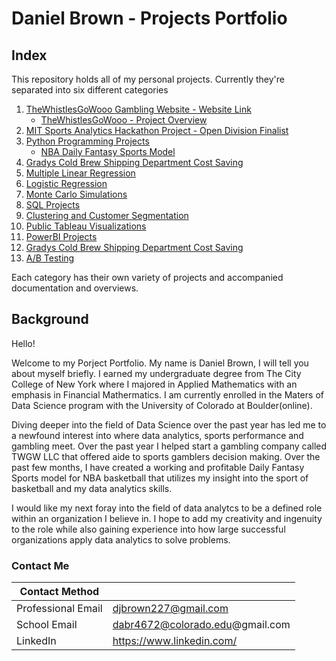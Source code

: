 # Daniel Brown - Projects Portfolio

## Index

This repository holds all of my personal projects. Currently they're separated into six different categories

1. [TheWhistlesGoWooo Gambling Website - Website Link](https://thewhistlesgowooo.com/)
    - [TheWhistlesGoWooo - Project Overview](https://github.com/djbrown227/Daniel_Portfolio/blob/main/TheWhistlesGoWoo/README.md)
2. [MIT Sports Analytics Hackathon Project - Open Division Finalist](https://github.com/djbrown227/Daniel_Portfolio/tree/main/MIT%20Sports%20Analytics%20Hackathon%202022)
3. [Python Programming Projects](https://github.com/djbrown227/Daniel_Portfolio/tree/main/Python%20Programming%20Projects)
    - [NBA Daily Fantasy Sports Model](https://github.com/djbrown227/Daniel_Portfolio/tree/main/Python%20Programming%20Projects/NBA%20Daily%20Fantasy%20Sports)
4. [Gradys Cold Brew Shipping Department Cost Saving](https://github.com/djbrown227/Daniel_Portfolio/tree/main/Grady's%20Cold%20Brew)
5. [Multiple Linear Regression](https://github.com/djbrown227/Daniel_Portfolio/tree/main/Multiple%20Linear%20Regression)
6. [Logistic Regression](https://github.com/djbrown227/Daniel_Portfolio/tree/main/Logistic%20Regression) 
7. [Monte Carlo Simulations](https://github.com/djbrown227/Daniel_Portfolio/tree/main/Monte%20Carlo)
8. [SQL Projects](https://github.com/djbrown227/Daniel_Portfolio/tree/main/SQL%20Projects)
9. [Clustering and Customer Segmentation](https://github.com/djbrown227/Daniel_Portfolio/tree/main/Clustering)
10. [Public Tableau Visualizations](https://github.com/djbrown227/Daniel_Portfolio/tree/main/Public%20Tableau%20Visualizations)
11. [PowerBI Projects](https://github.com/djbrown227/Daniel_Portfolio/tree/main/PowerBI%20Projects)
12. [Gradys Cold Brew Shipping Department Cost Saving](https://github.com/djbrown227/Daniel_Portfolio/tree/main/Grady's%20Cold%20Brew)
13. [A/B Testing](https://github.com/djbrown227/Daniel_Portfolio/tree/main/AB%20Testing)

Each category has their own variety of projects and accompanied documentation and overviews.

## Background

Hello! 

Welcome to my Porject Portfolio. My name is Daniel Brown, I will tell you about myself briefly. I earned my undergraduate degree from The City College of New York where I majored in Applied Mathematics with an emphasis in Financial Mathermatics. I am currently enrolled in the Maters of Data Science program with the University of Colorado at Boulder(online). 

Diving deeper into the field of Data Science over the past year has led me to a newfound interest into where data analytics, sports performance and gambling meet. Over the past year I helped start a gambling company called TWGW LLC that offered aide to sports gamblers decision making. Over the past few months, I have created a working and profitable Daily Fantasy Sports model for NBA basketball that utilizes my insight into the sport of basketball and my data analytics skills. 
 
I would like my next foray into the field of data analytcs to be a defined role within an organization I believe in. I hope to add my creativity and ingenuity to the role while also gaining experience into how large successful organizations apply data analytics to solve problems.

### Contact Me

| Contact Method |  |
| --- | --- |
| Professional Email | djbrown227@gmail.com |
| School Email | dabr4672@colorado.edu@gmail.com |
| LinkedIn | https://www.linkedin.com/ |
